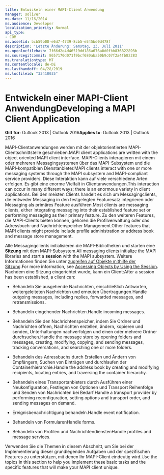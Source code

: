 ```yaml
---
title: Entwickeln einer MAPI-Client Anwendung
manager: soliver
ms.date: 11/16/2014
ms.audience: Developer
localization_priority: Normal
api_type:
- COM
ms.assetid: bcb59b08-e6d7-4739-8cb5-e545bd0d478f
description: 'Letzte Änderung: Samstag, 23. Juli 2011'
ms.openlocfilehash: 7f66d2e4d46519dd186a676a0d0fbb836322893b
ms.sourcegitcommit: 8657170d071f9bcf680aba50b9c07f2a4fb82283
ms.translationtype: MT
ms.contentlocale: de-DE
ms.lasthandoff: 04/28/2019
ms.locfileid: "33410035"
---
```

# <a name="developing-a-mapi-client-application"></a><span data-ttu-id="7fba1-103">Entwickeln einer MAPI-Client Anwendung</span><span class="sxs-lookup"><span data-stu-id="7fba1-103">Developing a MAPI Client Application</span></span>

  
  
<span data-ttu-id="7fba1-104">**Gilt für**: Outlook 2013 | Outlook 2016</span><span class="sxs-lookup"><span data-stu-id="7fba1-104">**Applies to**: Outlook 2013 | Outlook 2016</span></span> 
  
<span data-ttu-id="7fba1-105">MAPI-Clientanwendungen werden mit der objektorientierten MAPI-Clientschnittstelle geschrieben.</span><span class="sxs-lookup"><span data-stu-id="7fba1-105">MAPI client applications are written with the object oriented MAPI client interface.</span></span> <span data-ttu-id="7fba1-106">MAPI-Clients interagieren mit einem oder mehreren Messagingsystemen über das MAPI-Subsystem und die MAPI-kompatiblen Dienstanbieter.</span><span class="sxs-lookup"><span data-stu-id="7fba1-106">MAPI clients interact with one or more messaging systems through the MAPI subsystem and MAPI-compliant service providers.</span></span> <span data-ttu-id="7fba1-107">Diese Interaktion kann auf viele verschiedene Arten erfolgen. Es gibt eine enorme Vielfalt in Clientanwendungen.</span><span class="sxs-lookup"><span data-stu-id="7fba1-107">This interaction can occur in many different ways; there is an enormous variety in client applications.</span></span> <span data-ttu-id="7fba1-108">Bei den meisten Clients handelt es sich um Messagingclients, die entweder Messaging in den festgelegten Featuresatz integrieren oder Messaging als primäres Feature ausführen.</span><span class="sxs-lookup"><span data-stu-id="7fba1-108">Most clients are messaging clients, either integrating messaging into their established feature set or performing messaging as their primary feature.</span></span> <span data-ttu-id="7fba1-109">Zu den weiteren Features, die MAPI-Clients bieten können, gehören die Profilverwaltung oder das Adressbuch-und Nachrichtenspeicher Management.</span><span class="sxs-lookup"><span data-stu-id="7fba1-109">Other features that MAPI clients might provide include profile administration or address book and message store management.</span></span>
  
<span data-ttu-id="7fba1-110">Alle Messagingclients initialisieren die MAPI-Bibliotheken und starten eine **Sitzung** mit dem MAPI-Subsystem.</span><span class="sxs-lookup"><span data-stu-id="7fba1-110">All messaging clients initialize the MAPI libraries and start a **session** with the MAPI subsystem.</span></span> <span data-ttu-id="7fba1-111">Weitere Informationen finden Sie unter [zugreifen auf Objekte mithilfe der Sitzung](accessing-objects-by-using-the-session.md).</span><span class="sxs-lookup"><span data-stu-id="7fba1-111">For more information, see [Accessing Objects by Using the Session](accessing-objects-by-using-the-session.md).</span></span> <span data-ttu-id="7fba1-112">Nachdem eine Sitzung eingerichtet wurde, kann ein Client:</span><span class="sxs-lookup"><span data-stu-id="7fba1-112">After a session has been established, a client can:</span></span>
  
- <span data-ttu-id="7fba1-113">Behandeln Sie ausgehende Nachrichten, einschließlich Antworten, weitergeleiteten Nachrichten und erneuten Übertragungen.</span><span class="sxs-lookup"><span data-stu-id="7fba1-113">Handle outgoing messages, including replies, forwarded messages, and retransmissions.</span></span>
    
- <span data-ttu-id="7fba1-114">Behandeln eingehender Nachrichten.</span><span class="sxs-lookup"><span data-stu-id="7fba1-114">Handle incoming messages.</span></span>
    
- <span data-ttu-id="7fba1-115">Behandeln Sie den Nachrichtenspeicher, indem Sie Ordner und Nachrichten öffnen, Nachrichten erstellen, ändern, kopieren und senden, Unterhaltungen nachverfolgen und einen oder mehrere Ordner durchsuchen.</span><span class="sxs-lookup"><span data-stu-id="7fba1-115">Handle the message store by opening folders and messages, creating, modifying, copying, and sending messages, tracking conversations, and searching one or more folders.</span></span>
    
- <span data-ttu-id="7fba1-116">Behandeln des Adressbuchs durch Erstellen und Ändern von Empfängern, Suchen von Einträgen und durchlaufen der Containerhierarchie.</span><span class="sxs-lookup"><span data-stu-id="7fba1-116">Handle the address book by creating and modifying recipients, locating entries, and traversing the container hierarchy.</span></span>
    
- <span data-ttu-id="7fba1-117">Behandeln eines Transportanbieters durch Ausführen einer Neukonfiguration, Festlegen von Optionen und Transport Reihenfolge und Senden von Nachrichten bei Bedarf.</span><span class="sxs-lookup"><span data-stu-id="7fba1-117">Handle a transport provider by performing reconfiguration, setting options and transport order, and sending messages on demand.</span></span>
    
- <span data-ttu-id="7fba1-118">Ereignisbenachrichtigung behandeln.</span><span class="sxs-lookup"><span data-stu-id="7fba1-118">Handle event notification.</span></span>
    
- <span data-ttu-id="7fba1-119">Behandeln von Formularen</span><span class="sxs-lookup"><span data-stu-id="7fba1-119">Handle forms.</span></span>
    
- <span data-ttu-id="7fba1-120">Behandeln von Profilen und Nachrichtendiensten</span><span class="sxs-lookup"><span data-stu-id="7fba1-120">Handle profiles and message services.</span></span>
    
<span data-ttu-id="7fba1-121">Verwenden Sie die Themen in diesem Abschnitt, um Sie bei der Implementierung dieser grundlegenden Aufgaben und der spezifischen Features zu unterstützen, mit denen Ihr MAPI-Client eindeutig wird.</span><span class="sxs-lookup"><span data-stu-id="7fba1-121">Use the topics in this section to help you implement these basic tasks and the specific features that will make your MAPI client unique.</span></span>
  

